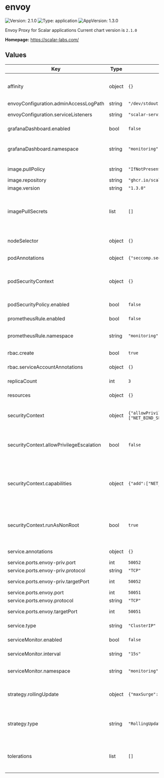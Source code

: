 # envoy

![Version: 2.1.0](https://img.shields.io/badge/Version-2.1.0-informational?style=flat-square)  ![Type: application](https://img.shields.io/badge/Type-application-informational?style=flat-square)  ![AppVersion: 1.3.0](https://img.shields.io/badge/AppVersion-1.3.0-informational?style=flat-square)

Envoy Proxy for Scalar applications
Current chart version is `2.1.0`

**Homepage:** <https://scalar-labs.com/>

## Values

| Key | Type | Default | Description |
|-----|------|---------|-------------|
| affinity | object | `{}` | the affinity/anti-affinity feature, greatly expands the types of constraints you can express |
| envoyConfiguration.adminAccessLogPath | string | `"/dev/stdout"` | admin log path |
| envoyConfiguration.serviceListeners | string | `"scalar-service:50051,scalar-privileged:50052"` | list of service name and port |
| grafanaDashboard.enabled | bool | `false` | enable grafana dashboard |
| grafanaDashboard.namespace | string | `"monitoring"` | which namespace grafana dashboard is located. by default monitoring |
| image.pullPolicy | string | `"IfNotPresent"` | Specify a imagePullPolicy |
| image.repository | string | `"ghcr.io/scalar-labs/scalar-envoy"` | Docker image |
| image.version | string | `"1.3.0"` |  |
| imagePullSecrets | list | `[]` | Optionally specify an array of imagePullSecrets. Secrets must be manually created in the namespace. |
| nodeSelector | object | `{}` | nodeSelector is form of node selection constraint |
| podAnnotations | object | `{"seccomp.security.alpha.kubernetes.io/pod":"runtime/default"}` | Pod annotations for the envoy Deployment |
| podSecurityContext | object | `{}` | PodSecurityContext holds pod-level security attributes and common container settings |
| podSecurityPolicy.enabled | bool | `false` | enable pod security policy |
| prometheusRule.enabled | bool | `false` | enable rules for prometheus |
| prometheusRule.namespace | string | `"monitoring"` | which namespace prometheus is located. by default monitoring |
| rbac.create | bool | `true` | If true, create and use RBAC resources |
| rbac.serviceAccountAnnotations | object | `{}` | Annotations for the Service Account |
| replicaCount | int | `3` | number of replicas to deploy |
| resources | object | `{}` | resources allowed to the pod |
| securityContext | object | `{"allowPrivilegeEscalation":false,"capabilities":{"add":["NET_BIND_SERVICE"],"drop":["ALL"]},"runAsNonRoot":true}` | Setting security context at the pod applies those settings to all containers in the pod |
| securityContext.allowPrivilegeEscalation | bool | `false` | AllowPrivilegeEscalation controls whether a process can gain more privileges than its parent process |
| securityContext.capabilities | object | `{"add":["NET_BIND_SERVICE"],"drop":["ALL"]}` | Capabilities (specifically, Linux capabilities), are used for permission management in Linux. Some capabilities are enabled by default |
| securityContext.runAsNonRoot | bool | `true` | Containers should be run as a non-root user with the minimum required permissions (principle of least privilege) |
| service.annotations | object | `{}` | Service annotations, e.g: prometheus, etc. |
| service.ports.envoy-priv.port | int | `50052` | nvoy public port |
| service.ports.envoy-priv.protocol | string | `"TCP"` | envoy protocol |
| service.ports.envoy-priv.targetPort | int | `50052` | envoy k8s internal name |
| service.ports.envoy.port | int | `50051` | envoy public port |
| service.ports.envoy.protocol | string | `"TCP"` | envoy protocol |
| service.ports.envoy.targetPort | int | `50051` | envoy k8s internal name |
| service.type | string | `"ClusterIP"` | service types in kubernetes |
| serviceMonitor.enabled | bool | `false` | enable metrics collect with prometheus |
| serviceMonitor.interval | string | `"15s"` | custom interval to retrieve the metrics |
| serviceMonitor.namespace | string | `"monitoring"` | which namespace prometheus is located. by default monitoring |
| strategy.rollingUpdate | object | `{"maxSurge":"25%","maxUnavailable":"25%"}` | The number of pods that can be unavailable during the update process |
| strategy.type | string | `"RollingUpdate"` | New pods are added gradually, and old pods are terminated gradually, e.g: Recreate or RollingUpdate |
| tolerations | list | `[]` | Tolerations are applied to pods, and allow (but do not require) the pods to schedule onto nodes with matching taints. |
